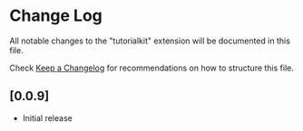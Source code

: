 # Change Log

All notable changes to the "tutorialkit" extension will be documented in this file.

Check [Keep a Changelog](http://keepachangelog.com/) for recommendations on how to structure this file.

## [0.0.9]

- Initial release
